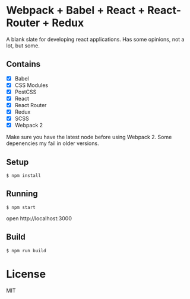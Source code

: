 # Webpack + Babel + React + React-Router + Redux

A blank slate for developing react applications. Has some opinions, not a lot, but some.

## Contains

- [x] Babel
- [x] CSS Modules
- [x] PostCSS
- [x] React
- [x] React Router
- [x] Redux
- [x] SCSS
- [x] Webpack 2

Make sure you have the latest node before using Webpack 2. Some depenencies my fail in older versions.

## Setup

```
$ npm install
```

## Running

```
$ npm start
```

open http://localhost:3000

## Build

```
$ npm run build
```

# License

MIT
